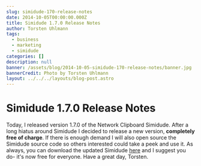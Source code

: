 ```yaml
---
slug: simidude-170-release-notes
date: 2014-10-05T00:00:00.000Z
title: Simidude 1.7.0 Release Notes
author: Torsten Uhlmann
tags:
  - business
  - marketing
  - simidude
categories: []
description: null
banner: /assets/blog/2014-10-05-simidude-170-release-notes/banner.jpg
bannerCredit: Photo by Torsten Uhlmann
layout: ../../../layouts/blog-post.astro
---
```


Simidude 1.7.0 Release Notes
============================

Today, I released version 1.7.0 of the Network Clipboard Simidude. After a long hiatus around Simidude I decided to release a new version, **completely free of charge**. If there is enough demand I will also open source the Simidude source code so others interested could take a peek and use it. As always, you can download the updated Simidude [here](http://www.agynamix.de/products/simidude/download/) and I suggest you do- it's now free for everyone. Have a great day, Torsten.
